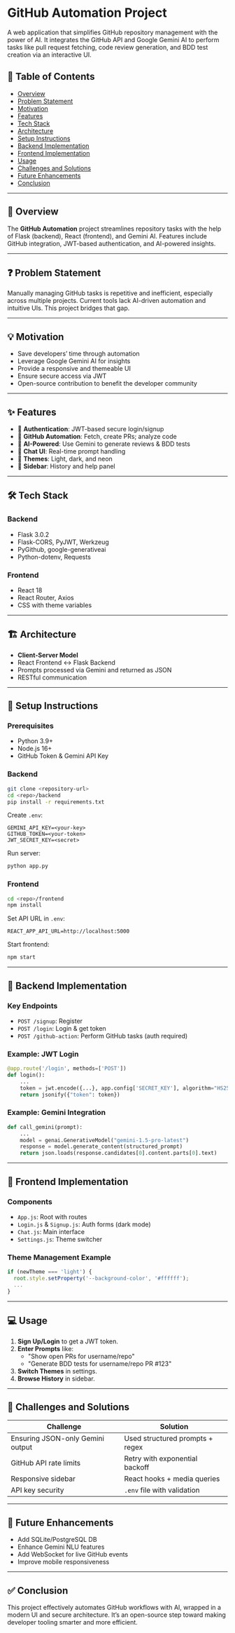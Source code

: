 
# GitHub Automation Project

A web application that simplifies GitHub repository management with the power of AI. It integrates the GitHub API and Google Gemini AI to perform tasks like pull request fetching, code review generation, and BDD test creation via an interactive UI.

## 🚀 Table of Contents

- [Overview](#overview)
- [Problem Statement](#problem-statement)
- [Motivation](#motivation)
- [Features](#features)
- [Tech Stack](#tech-stack)
- [Architecture](#architecture)
- [Setup Instructions](#setup-instructions)
- [Backend Implementation](#backend-implementation)
- [Frontend Implementation](#frontend-implementation)
- [Usage](#usage)
- [Challenges and Solutions](#challenges-and-solutions)
- [Future Enhancements](#future-enhancements)
- [Conclusion](#conclusion)

---

## 🧾 Overview

The **GitHub Automation** project streamlines repository tasks with the help of Flask (backend), React (frontend), and Gemini AI. Features include GitHub integration, JWT-based authentication, and AI-powered insights.

---

## ❓ Problem Statement

Manually managing GitHub tasks is repetitive and inefficient, especially across multiple projects. Current tools lack AI-driven automation and intuitive UIs. This project bridges that gap.

---

## 💡 Motivation

- Save developers’ time through automation
- Leverage Google Gemini AI for insights
- Provide a responsive and themeable UI
- Ensure secure access via JWT
- Open-source contribution to benefit the developer community

---

## ✨ Features

- 🔐 **Authentication**: JWT-based secure login/signup
- 🔧 **GitHub Automation**: Fetch, create PRs; analyze code
- 🤖 **AI-Powered**: Use Gemini to generate reviews & BDD tests
- 💬 **Chat UI**: Real-time prompt handling
- 🎨 **Themes**: Light, dark, and neon
- 📂 **Sidebar**: History and help panel

---

## 🛠️ Tech Stack

### Backend

- Flask 3.0.2
- Flask-CORS, PyJWT, Werkzeug
- PyGithub, google-generativeai
- Python-dotenv, Requests

### Frontend

- React 18
- React Router, Axios
- CSS with theme variables

---

## 🏗️ Architecture

- **Client-Server Model**
- React Frontend ↔ Flask Backend
- Prompts processed via Gemini and returned as JSON
- RESTful communication

---

## 🧰 Setup Instructions

### Prerequisites

- Python 3.9+
- Node.js 16+
- GitHub Token & Gemini API Key

### Backend

```bash
git clone <repository-url>
cd <repo>/backend
pip install -r requirements.txt
```

Create `.env`:

```
GEMINI_API_KEY=<your-key>
GITHUB_TOKEN=<your-token>
JWT_SECRET_KEY=<secret>
```

Run server:

```bash
python app.py
```

### Frontend

```bash
cd <repo>/frontend
npm install
```

Set API URL in `.env`:

```
REACT_APP_API_URL=http://localhost:5000
```

Start frontend:

```bash
npm start
```

---

## 🔌 Backend Implementation

### Key Endpoints

- `POST /signup`: Register
- `POST /login`: Login & get token
- `POST /github-action`: Perform GitHub tasks (auth required)

### Example: JWT Login

```python
@app.route('/login', methods=['POST'])
def login():
    ...
    token = jwt.encode({...}, app.config['SECRET_KEY'], algorithm="HS256")
    return jsonify({"token": token})
```

### Example: Gemini Integration

```python
def call_gemini(prompt):
    ...
    model = genai.GenerativeModel("gemini-1.5-pro-latest")
    response = model.generate_content(structured_prompt)
    return json.loads(response.candidates[0].content.parts[0].text)
```

---

## 🎨 Frontend Implementation

### Components

- `App.js`: Root with routes
- `Login.js` & `Signup.js`: Auth forms (dark mode)
- `Chat.js`: Main interface
- `Settings.js`: Theme switcher

### Theme Management Example

```js
if (newTheme === 'light') {
  root.style.setProperty('--background-color', '#ffffff');
  ...
}
```

---

## 💻 Usage

1. **Sign Up/Login** to get a JWT token.
2. **Enter Prompts** like:
   - "Show open PRs for username/repo"
   - "Generate BDD tests for username/repo PR #123"
3. **Switch Themes** in settings.
4. **Browse History** in sidebar.

---

## 🧩 Challenges and Solutions

| Challenge | Solution |
|----------|----------|
| Ensuring JSON-only Gemini output | Used structured prompts + regex |
| GitHub API rate limits | Retry with exponential backoff |
| Responsive sidebar | React hooks + media queries |
| API key security | `.env` file with validation |

---

## 🔮 Future Enhancements

- Add SQLite/PostgreSQL DB
- Enhance Gemini NLU features
- Add WebSocket for live GitHub events
- Improve mobile responsiveness

---

## ✅ Conclusion

This project effectively automates GitHub workflows with AI, wrapped in a modern UI and secure architecture. It’s an open-source step toward making developer tooling smarter and more efficient.



